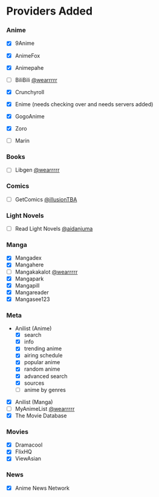 # Providers Added

### Anime

- [x] 9Anime
- [x] AnimeFox
- [x] Animepahe
- [ ] BiliBili [@wearrrrr](https://github.com/wearrrrr)
- [x] Crunchyroll
- [x] Enime (needs checking over and needs servers added)
- [x] GogoAnime
- [x] Zoro
- [ ] Marin


### Books

- [ ] Libgen [@wearrrrr](https://github.com/wearrrrr)

### Comics

- [ ] GetComics [@illusionTBA](https://github.com/illusionTBA)

### Light Novels

- [ ] Read Light Novels [@aidanjuma](https://github.com/aidanjuma)

### Manga

- [x] Mangadex
- [x] Mangahere
- [ ] Mangakakalot [@wearrrrr](https://github.com/wearrrrr)
- [x] Mangapark
- [x] Mangapill
- [x] Mangareader
- [x] Mangasee123

### Meta

- Anilist (Anime)
  - [x] search
  - [x] info
  - [x] trending anime
  - [x] airing schedule
  - [x] popular anime
  - [x] random anime
  - [x] advanced search
  - [X] sources
  - [ ] anime by genres
- [x] Anilist (Manga)
- [ ] MyAnimeList [@wearrrrr](https://github.com/wearrrrr)
- [x] The Movie Database

### Movies

- [x] Dramacool
- [x] FlixHQ
- [x] ViewAsian

### News

- [x] Anime News Network
